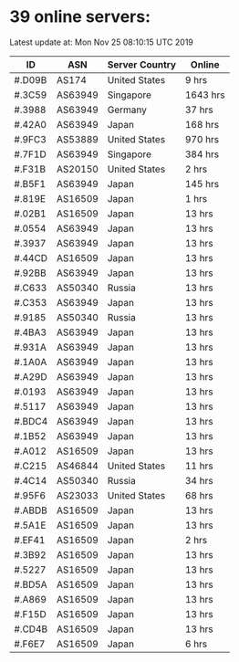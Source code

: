 # 39 online servers:

Latest update at: Mon Nov 25 08:10:15 UTC 2019

| ID | ASN | Server Country | Online |
| -- | --- | -------------- | ------ |
| #.D09B | AS174 | United States | 9 hrs |
| #.3C59 | AS63949 | Singapore | 1643 hrs |
| #.3988 | AS63949 | Germany | 37 hrs |
| #.42A0 | AS63949 | Japan | 168 hrs |
| #.9FC3 | AS53889 | United States | 970 hrs |
| #.7F1D | AS63949 | Singapore | 384 hrs |
| #.F31B | AS20150 | United States | 2 hrs |
| #.B5F1 | AS63949 | Japan | 145 hrs |
| #.819E | AS16509 | Japan | 1 hrs |
| #.02B1 | AS16509 | Japan | 13 hrs |
| #.0554 | AS63949 | Japan | 13 hrs |
| #.3937 | AS63949 | Japan | 13 hrs |
| #.44CD | AS16509 | Japan | 13 hrs |
| #.92BB | AS63949 | Japan | 13 hrs |
| #.C633 | AS50340 | Russia | 13 hrs |
| #.C353 | AS63949 | Japan | 13 hrs |
| #.9185 | AS50340 | Russia | 13 hrs |
| #.4BA3 | AS63949 | Japan | 13 hrs |
| #.931A | AS63949 | Japan | 13 hrs |
| #.1A0A | AS63949 | Japan | 13 hrs |
| #.A29D | AS63949 | Japan | 13 hrs |
| #.0193 | AS63949 | Japan | 13 hrs |
| #.5117 | AS63949 | Japan | 13 hrs |
| #.BDC4 | AS63949 | Japan | 13 hrs |
| #.1B52 | AS63949 | Japan | 13 hrs |
| #.A012 | AS16509 | Japan | 13 hrs |
| #.C215 | AS46844 | United States | 11 hrs |
| #.4C14 | AS50340 | Russia | 34 hrs |
| #.95F6 | AS23033 | United States | 68 hrs |
| #.ABDB | AS16509 | Japan | 13 hrs |
| #.5A1E | AS16509 | Japan | 13 hrs |
| #.EF41 | AS16509 | Japan | 2 hrs |
| #.3B92 | AS16509 | Japan | 13 hrs |
| #.5227 | AS16509 | Japan | 13 hrs |
| #.BD5A | AS16509 | Japan | 13 hrs |
| #.A869 | AS16509 | Japan | 13 hrs |
| #.F15D | AS16509 | Japan | 13 hrs |
| #.CD4B | AS16509 | Japan | 13 hrs |
| #.F6E7 | AS16509 | Japan | 6 hrs |


